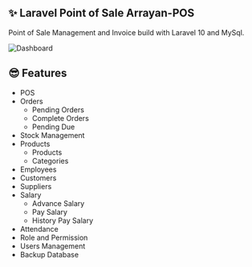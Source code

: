 ## ✨ Laravel Point of Sale Arrayan-POS

Point of Sale Management and Invoice build with Laravel 10 and MySql.

![Dashboard](https://user-images.githubusercontent.com/71541409/234483153-38816efd-c261-4585-bb93-28639508f5e3.jpg)

## 😎 Features
- POS
- Orders
  - Pending Orders
  - Complete Orders
  - Pending Due
- Stock Management
- Products
  - Products
  - Categories
- Employees
- Customers
- Suppliers
- Salary
  - Advance Salary
  - Pay Salary
  - History Pay Salary
- Attendance
- Role and Permission
- Users Management
- Backup Database
